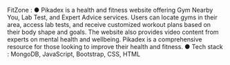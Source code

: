 FitZone :
● Pikadex is a health and fitness website offering Gym Nearby You, Lab Test, and Expert Advice services. Users can locate gyms in their area, access lab tests, and receive customized workout plans based on their body shape and goals. The website also provides video content from experts on mental health and wellbeing. Pikadex is a comprehensive resource for those looking to improve their health and fitness.
● Tech stack : MongoDB, JavaScript, Bootstrap, CSS, HTML
